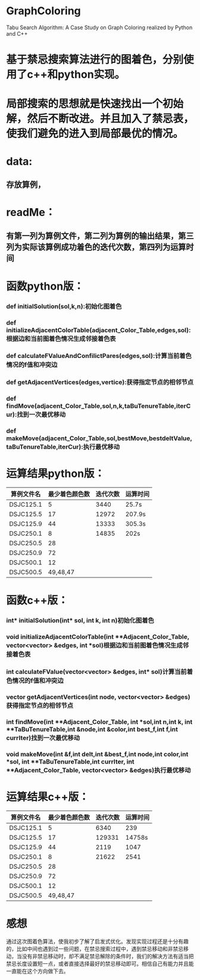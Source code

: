 # GraphColoring
Tabu Search Algorithm: A Case Study on Graph Coloring realized by Python and C++
# 基于禁忌搜索算法进行的图着色，分别使用了c++和python实现。
# 局部搜索的思想就是快速找出一个初始解，然后不断改进。并且加入了禁忌表，使我们避免的进入到局部最优的情况。
# data:
##   存放算例，
# readMe：
##   有第一列为算例文件，第二列为算例的输出结果，第三列为实际该算例成功着色的迭代次数，第四列为运算时间
# 函数python版：
###   def initialSolution(sol,k,n):初始化图着色
###   def initializeAdjacentColorTable(adjacent_Color_Table,edges,sol):根据边和当前图着色情况生成邻接着色表
###   def calculateFValueAndConfilictPares(edges,sol):计算当前着色情况的f值和冲突边
###   def getAdjacentVertices(edges,vertice):获得指定节点的相邻节点
###   def findMove(adjacent_Color_Table,sol,n,k,taBuTenureTable,iterCur):找到一次最优移动
###   def makeMove(adjacent_Color_Table,sol,bestMove,bestdeltValue,taBuTenureTable,iterCur):执行最优移动
# 运算结果python版：
   算例文件名 |   最少着色颜色数      |     迭代次数 |  运算时间 
   ------------|-----------------|----------------|--------------
   DSJC125.1	    |         5      |          3440 |25.7s  
   DSJC125.5	    |         17       |          12972 |207.9s
   DSJC125.9	     |        44      |           13333  | 305.3s  
   DSJC250.1	     |        8      |            14835  |  202s
   DSJC250.5	      |       28
   DSJC250.9	       |      72
   DSJC500.1	      |       12
   DSJC500.5	       |      49,48,47
# 函数c++版：
###   int* initialSolution(int* sol, int k, int n)初始化图着色
###   void initializeAdjacentColorTable(int **Adjacent_Color_Table, vector<vector<string>> &edges, int *sol)根据边和当前图着色情况生成邻接着色表
###   int calculateFValue(vector<vector<string>> &edges, int* sol)计算当前着色情况的f值和冲突边
###   vector<int> getAdjacentVertices(int node, vector<vector<string>> &edges)获得指定节点的相邻节点
###   int findMove(int **Adjacent_Color_Table, int *sol,int n,int k, int **TaBuTenureTable,int &node,int &color,int best_f,int f,int currIter)找到一次最优移动
###   void makeMove(int &f,int delt,int &best_f,int node,int color,int *sol, int **TaBuTenureTable,int currIter, int **Adjacent_Color_Table, vector<vector<string>> &edges)执行最优移动
# 运算结果c++版：
   算例文件名 |   最少着色颜色数      |     迭代次数 |  运算时间 
   ------------|-----------------|----------------|--------------
   DSJC125.1	    |         5      |          6340 |239  
   DSJC125.5	    |         17       |          129331 |14758s
   DSJC125.9	     |        44      |           2119  | 1047  
   DSJC250.1	     |        8      |            21622  |  2541
   DSJC250.5	      |       28
   DSJC250.9	       |      72
   DSJC500.1	      |       12
   DSJC500.5	       |      49,48,47

# 感想
通过这次图着色算法，使我初步了解了启发式优化。发现实现过程还是十分有趣的，比如中间也遇到过一些问题，在禁忌搜索过程中，遇到禁忌移动和非禁忌移动，当没有非禁忌移动时，却不满足禁忌解除的条件时，我们的解决方法有适当把禁忌长度设置短一点，或者直接选择最好的禁忌移动即可。相信自己有能力并且能一直能在这个方向做下去。

